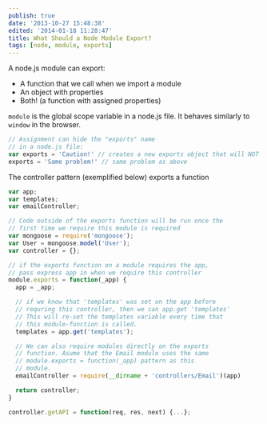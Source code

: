 ```yaml
---
publish: true
date: '2013-10-27 15:48:38'
edited: '2014-01-18 11:28:47'
title: What Should a Node Module Export?
tags: [node, module, exports]
---
```

      
A node.js module can export:

- A function that we call when we import a module
- An object with properties
- Both! (a function with assigned properties)

`module` is the global scope variable in a node.js file. It behaves similarly to `window` in the browser.

```javascript
// Assignment can hide the "exports" name
// in a node.js file:
var exports = 'Caution!' // creates a new exports object that will NOT be exported
exports = 'Same problem!' // same problem as above
```

The controller pattern (exemplified below) exports a function 

```javascript
var app;
var templates;
var emailController;

// Code outside of the exports function will be run once the 
// first time we require this module is required
var mongoose = require('mongoose');
var User = mongoose.model('User');
var controller = {};

// if the exports function on a module requires the app,
// pass express app in when we require this controller
module.exports = function(_app) {
  app = _app;

  // if we know that 'templates' was set on the app before
  // requring this controller, then we can app.get 'templates'
  // This will re-set the templates variable every time that 
  // this module-function is called.
  templates = app.get('templates'); 

  // We can also require modules directly on the exports
  // function. Asume that the Email module uses the same
  // module.exports = function(_app) pattern as this 
  // module.
  emailController = require(__dirname + 'controllers/Email')(app)

  return controller;
}

controller.getAPI = function(req, res, next) {...};
```
